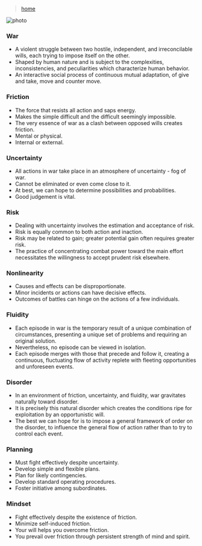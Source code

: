 > [home](../)

![photo](/mcdp/photos/warfighting.png)

### War
* A violent struggle between two hostile, independent, and irreconcilable wills, each trying to impose itself on the other.
* Shaped by human nature and is subject to the complexities, inconsistencies, and peculiarities which characterize human behavior.
* An interactive social process of continuous mutual adaptation, of give and take, move and counter move.

### Friction
* The force that resists all action and saps energy.
* Makes the simple difficult and the difficult seemingly impossible.
* The very essence of war as a clash between opposed wills creates friction.
* Mental or physical.
* Internal or external.

### Uncertainty
* All actions in war take place in an atmosphere of uncertainty - fog of war.
* Cannot be eliminated or even come close to it.
* At best, we can hope to determine possibilities and probabilities.
* Good judgement is vital.

### Risk
* Dealing with uncertainty involves the estimation and acceptance of risk.
* Risk is equally common to both action and inaction.
* Risk may be related to gain; greater potential gain often requires greater risk.
* The practice of concentrating combat power toward the main effort necessitates the willingness to accept prudent risk elsewhere.

### Nonlinearity
* Causes and effects can be disproportionate.
* Minor incidents or actions can have decisive effects.
* Outcomes of battles can hinge on the actions of a few individuals.

### Fluidity
* Each episode in war is the temporary result of a unique combination of circumstances, presenting a unique set of problems and requiring an original solution.
* Nevertheless, no episode can be viewed in isolation.
* Each episode merges with those that precede and follow it, creating a continuous, fluctuating flow of activity replete with fleeting opportunities and unforeseen events.

### Disorder
* In an environment of friction, uncertainty, and fluidity, war gravitates naturally toward disorder.
* It is precisely this natural disorder which creates the conditions ripe for exploitation by an opportunistic will.
* The best we can hope for is to impose a general framework of order on the disorder, to influence the general flow of action rather than to try to control each event.

### Planning
* Must fight effectively despite uncertainty.
* Develop simple and flexible plans.
* Plan for likely contingencies.
* Develop standard operating procedures.
* Foster initiative among subordinates.

### Mindset
* Fight effectively despite the existence of friction.
* Minimize self-induced friction.
* Your will helps you overcome friction.
* You prevail over friction through persistent strength of mind and spirit.

